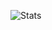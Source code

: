 
![Stats](https://github-readme-stats.vercel.app/api?username=LuK050&count_private=true&show_icons=true&theme=dark&locale=ru)
